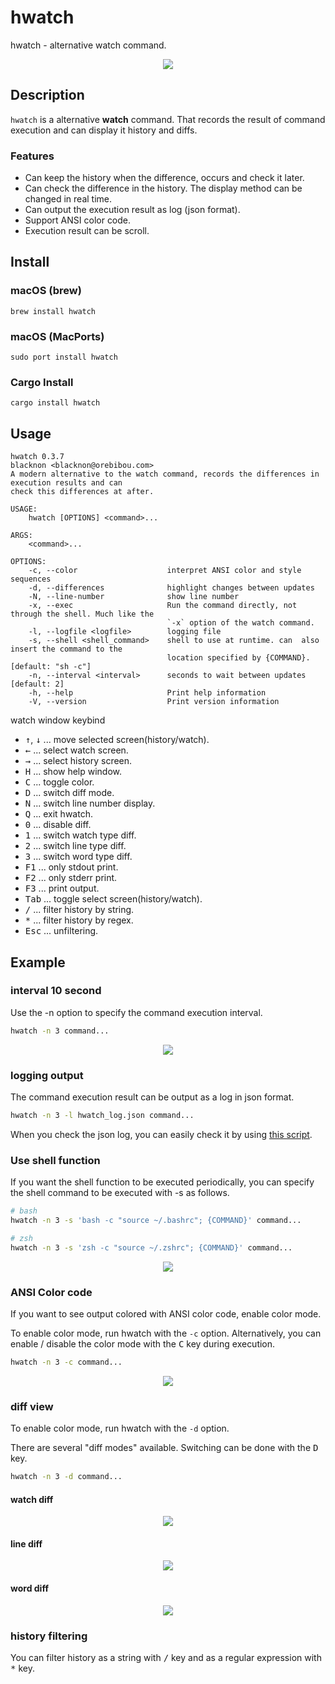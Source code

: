 hwatch
======

hwatch - alternative watch command.

<p align="center">
<img src="./img/tty.gif" />
</p>

## Description

`hwatch` is a alternative **watch** command.
That records the result of command execution and can display it history and diffs.

### Features

- Can keep the history when the difference, occurs and check it later.
- Can check the difference in the history. The display method can be changed in real time.
- Can output the execution result as log (json format).
- Support ANSI color code.
- Execution result can be scroll.

## Install

### macOS (brew)

    brew install hwatch

### macOS (MacPorts)

    sudo port install hwatch

### Cargo Install

    cargo install hwatch

## Usage

    hwatch 0.3.7
    blacknon <blacknon@orebibou.com>
    A modern alternative to the watch command, records the differences in execution results and can
    check this differences at after.

    USAGE:
        hwatch [OPTIONS] <command>...

    ARGS:
        <command>...

    OPTIONS:
        -c, --color                    interpret ANSI color and style sequences
        -d, --differences              highlight changes between updates
        -N, --line-number              show line number
        -x, --exec                     Run the command directly, not through the shell. Much like the
                                       `-x` option of the watch command.
        -l, --logfile <logfile>        logging file
        -s, --shell <shell_command>    shell to use at runtime. can  also insert the command to the
                                       location specified by {COMMAND}. [default: "sh -c"]
        -n, --interval <interval>      seconds to wait between updates [default: 2]
        -h, --help                     Print help information
        -V, --version                  Print version information


watch window keybind

- <kbd>↑</kbd>, <kbd>↓</kbd>  ... move selected screen(history/watch).
- <kbd>←</kbd>   ... select watch screen.
- <kbd>→</kbd>   ... select history screen.
- <kbd>H</kbd>   ... show help window.
- <kbd>C</kbd>   ... toggle color.
- <kbd>D</kbd>   ... switch diff mode.
- <kbd>N</kbd>   ... switch line number display.
- <kbd>Q</kbd>   ... exit hwatch.
- <kbd>0</kbd>   ... disable diff.
- <kbd>1</kbd>   ... switch watch type diff.
- <kbd>2</kbd>   ... switch line type diff.
- <kbd>3</kbd>   ... switch word type diff.
- <kbd>F1</kbd>  ... only stdout print.
- <kbd>F2</kbd>  ... only stderr print.
- <kbd>F3</kbd>  ... print output.
- <kbd>Tab</kbd> ... toggle select screen(history/watch).
- <kbd>/</kbd>   ... filter history by string.
- <kbd>*</kbd>   ... filter history by regex.
- <kbd>Esc</kbd> ... unfiltering.


## Example

### interval 10 second

Use the -n option to specify the command execution interval.

```bash
hwatch -n 3 command...
```

<p align="center">
<img src="./img/interval.gif" />
</p>

### logging output

The command execution result can be output as a log in json format.

```bash
hwatch -n 3 -l hwatch_log.json command...
```

When you check the json log, you can easily check it by using [this script](https://gist.github.com/blacknon/551e52dce1651d2510162def5a0da1f0).

### Use shell function

If you want the shell function to be executed periodically, you can specify the shell command to be executed with -s as follows.

```bash
# bash
hwatch -n 3 -s 'bash -c "source ~/.bashrc"; {COMMAND}' command...

# zsh
hwatch -n 3 -s 'zsh -c "source ~/.zshrc"; {COMMAND}' command...
```

<p align="center">
<img src="./img/shell_function.gif" />
</p>


### ANSI Color code

If you want to see output colored with ANSI color code, enable color mode.

To enable color mode, run hwatch with the `-c` option.
Alternatively, you can enable / disable the color mode with the <kbd>C</kbd> key during execution.

```bash
hwatch -n 3 -c command...
```

<p align="center">
<img src="./img/ansi_color.gif" />
</p>


### diff view

To enable color mode, run hwatch with the `-d` option.

There are several "diff modes" available.
Switching can be done with the <kbd>D</kbd> key.

```bash
hwatch -n 3 -d command...
```

#### watch diff

<p align="center">
<img src="./img/watch_diff.png" />
</p>

#### line diff

<p align="center">
<img src="./img/line_diff.png" />
</p>

#### word diff

<p align="center">
<img src="./img/word_diff.png" />
</p>


### history filtering

You can filter history as a string with <kbd>/</kbd> key and as a regular expression with <kbd>*</kbd> key.
